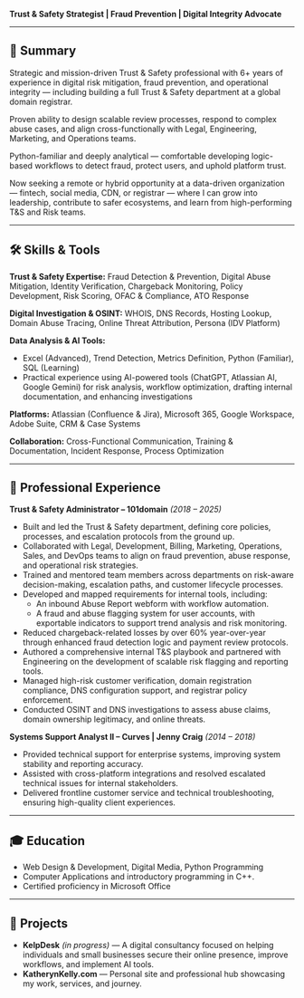
**Trust & Safety Strategist | Fraud Prevention | Digital Integrity Advocate**

---

## 📝 Summary  
Strategic and mission-driven Trust & Safety professional with 6+ years of experience in digital risk mitigation, fraud prevention, and operational integrity — including building a full Trust & Safety department at a global domain registrar.

Proven ability to design scalable review processes, respond to complex abuse cases, and align cross-functionally with Legal, Engineering, Marketing, and Operations teams.

Python-familiar and deeply analytical — comfortable developing logic-based workflows to detect fraud, protect users, and uphold platform trust.

Now seeking a remote or hybrid opportunity at a data-driven organization — fintech, social media, CDN, or registrar — where I can grow into leadership, contribute to safer ecosystems, and learn from high-performing T&S and Risk teams.

---

## 🛠️ Skills & Tools  

**Trust & Safety Expertise:** Fraud Detection & Prevention, Digital Abuse Mitigation, Identity Verification, Chargeback Monitoring, Policy Development, Risk Scoring, OFAC & Compliance, ATO Response  

**Digital Investigation & OSINT:** WHOIS, DNS Records, Hosting Lookup, Domain Abuse Tracing, Online Threat Attribution, Persona (IDV Platform)  

**Data Analysis & AI Tools:**  
- Excel (Advanced), Trend Detection, Metrics Definition, Python (Familiar), SQL (Learning)  
- Practical experience using AI-powered tools (ChatGPT, Atlassian AI, Google Gemini) for risk analysis, workflow optimization, drafting internal documentation, and enhancing investigations  

**Platforms:** Atlassian (Confluence & Jira), Microsoft 365, Google Workspace, Adobe Suite, CRM & Case Systems  

**Collaboration:** Cross-Functional Communication, Training & Documentation, Incident Response, Process Optimization  

---

## 💼 Professional Experience  

**Trust & Safety Administrator – 101domain** _(2018 – 2025)_  
- Built and led the Trust & Safety department, defining core policies, processes, and escalation protocols from the ground up.  
- Collaborated with Legal, Development, Billing, Marketing, Operations, Sales, and DevOps teams to align on fraud prevention, abuse response, and operational risk strategies.  
- Trained and mentored team members across departments on risk-aware decision-making, escalation paths, and customer lifecycle processes.  
- Developed and mapped requirements for internal tools, including:  
  - An inbound Abuse Report webform with workflow automation.  
  - A fraud and abuse flagging system for user accounts, with exportable indicators to support trend analysis and risk monitoring.  
- Reduced chargeback-related losses by over 60% year-over-year through enhanced fraud detection logic and payment review protocols.  
- Authored a comprehensive internal T&S playbook and partnered with Engineering on the development of scalable risk flagging and reporting tools.  
- Managed high-risk customer verification, domain registration compliance, DNS configuration support, and registrar policy enforcement.  
- Conducted OSINT and DNS investigations to assess abuse claims, domain ownership legitimacy, and online threats.



**Systems Support Analyst II – Curves | Jenny Craig** _(2014 – 2018)_  
- Provided technical support for enterprise systems, improving system stability and reporting accuracy.  
- Assisted with cross-platform integrations and resolved escalated technical issues for internal stakeholders.  
- Delivered frontline customer service and technical troubleshooting, ensuring high-quality client experiences.  

---

## 🎓 Education  

- Web Design & Development, Digital Media, Python Programming  
- Computer Applications and introductory programming in C++.  
- Certified proficiency in Microsoft Office 

---

## 🚀 Projects  

- **KelpDesk** _(in progress)_ — A digital consultancy focused on helping individuals and small businesses secure their online presence, improve workflows, and implement AI tools.  
- **KatherynKelly.com** — Personal site and professional hub showcasing my work, services, and journey.
